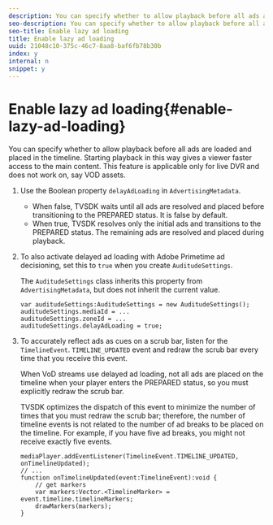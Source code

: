 ```yaml
---
description: You can specify whether to allow playback before all ads are loaded and placed in the timeline. Starting playback in this way gives a viewer faster access to the main content. This feature is applicable only for live DVR and does not work on, say VOD assets.
seo-description: You can specify whether to allow playback before all ads are loaded and placed in the timeline. Starting playback in this way gives a viewer faster access to the main content. This feature is applicable only for live DVR and does not work on, say VOD assets.
seo-title: Enable lazy ad loading
title: Enable lazy ad loading
uuid: 21048c10-375c-46c7-8aa8-baf6fb78b30b
index: y
internal: n
snippet: y
---
```


# Enable lazy ad loading{#enable-lazy-ad-loading}

You can specify whether to allow playback before all ads are loaded and placed in the timeline. Starting playback in this way gives a viewer faster access to the main content. This feature is applicable only for live DVR and does not work on, say VOD assets.

1. Use the Boolean property `delayAdLoading` in `AdvertisingMetadata`.

    * When false, TVSDK waits until all ads are resolved and placed before transitioning to the PREPARED status. It is false by default. 
    * When true, TVSDK resolves only the initial ads and transitions to the PREPARED status. The remaining ads are resolved and placed during playback.

1. To also activate delayed ad loading with Adobe Primetime ad decisioning, set this to `true` when you create `AuditudeSettings`.

   The `AuditudeSettings` class inherits this property from `AdvertisingMetadata`, but does not inherit the current value.

   ```
   var auditudeSettings:AuditudeSettings = new AuditudeSettings(); 
   auditudeSettings.mediaId = ... 
   auditudeSettings.zoneId = ... 
   auditudeSettings.delayAdLoading = true;
   ```

1. To accurately reflect ads as cues on a scrub bar, listen for the `TimelineEvent`. `TIMELINE_UPDATED` event and redraw the scrub bar every time that you receive this event.

   When VoD streams use delayed ad loading, not all ads are placed on the timeline when your player enters the PREPARED status, so you must explicitly redraw the scrub bar.

   TVSDK optimizes the dispatch of this event to minimize the number of times that you must redraw the scrub bar; therefore, the number of timeline events is not related to the number of ad breaks to be placed on the timeline. For example, if you have five ad breaks, you might not receive exactly five events.

   ```
   mediaPlayer.addEventListener(TimelineEvent.TIMELINE_UPDATED, onTimelineUpdated); 
   // ... 
   function onTimelineUpdated(event:TimelineEvent):void { 
       // get markers 
       var markers:Vector.<TimelineMarker> = event.timeline.timelineMarkers; 
       drawMarkers(markers); 
   } 
   ```

